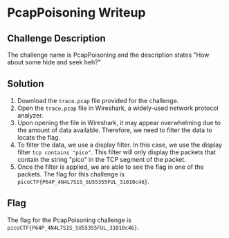 # PcapPoisoning Writeup

## Challenge Description
The challenge name is PcapPoisoning and the description states "How about some hide and seek heh?"

## Solution
1. Download the `trace.pcap` file provided for the challenge.
2. Open the `trace.pcap` file in Wireshark, a widely-used network protocol analyzer.
3. Upon opening the file in Wireshark, it may appear overwhelming due to the amount of data available. Therefore, we need to filter the data to locate the flag. 
4. To filter the data, we use a display filter. In this case, we use the display filter `tcp contains "pico"`. This filter will only display the packets that contain the string "pico" in the TCP segment of the packet.
5. Once the filter is applied, we are able to see the flag in one of the packets. The flag for this challenge is `picoCTF{P64P_4N4L7S1S_SU55355FUL_31010c46}`.

## Flag
The flag for the PcapPoisoning challenge is `picoCTF{P64P_4N4L7S1S_SU55355FUL_31010c46}`.

